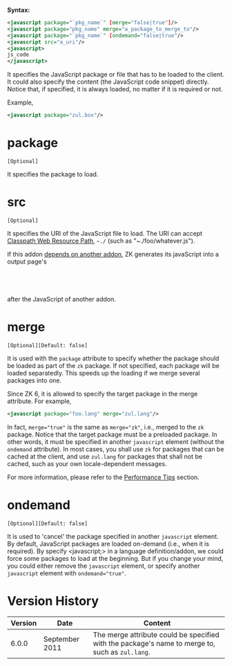 **Syntax:**


```xml
<javascript package="`pkg_name`" [merge="false|true"]/>  
<javascript package="pkg_name" merge="a_package_to_merge_to"/>
<javascript package="`pkg_name`" [ondemand="false|true"/>  
<javascript src="a_uri"/>  
<javascript>  
js_code  
</javascript>
```

It specifies the JavaScript package or file that has to be loaded to the
client. It could also specify the content (the JavaScript code snippet)
directly. Notice that, if specified, it is always loaded, no matter if
it is required or not.

Example,

```xml
<javascript package="zul.box"/>
```

# package

`[Optional]`

It specifies the package to load.

# src

`[Optional]`

It specifies the URI of the JavaScript file to load. The URI can accept
[ Classpath Web Resource Path]({{site.baseurl}}/zk_dev_ref/ui_composing/include_a_page#Classpath_Web_Resource_Path),
`~./` (such as "~./foo/whatever.js").

If this addon [ depends on another addon]({{site.baseurl}}/zk_client_side_ref/depends),
ZK generates its javaScript into a output page's <code>

<head>

</code> after the JavaScript of another addon.

# merge

`[Optional][Default: false]`

It is used with the `package` attribute to specify whether the package
should be loaded as part of the `zk` package. If not specified, each
package will be loaded separatedly. This speeds up the loading if we
merge several packages into one.

Since ZK 6, it is allowed to specify the target package in the merge
attribute. For example,

```xml
<javascript package="foo.lang" merge="zul.lang"/>
```

In fact, `merge="true"` is the same as `merge="zk"`, i.e., merged to the
`zk` package. Notice that the target package must be a preloaded
package. In other words, it must be specified in another `javascript`
element (without the `ondemand` attribute). In most cases, you shall use
`zk` for packages that can be cached at the client, and use `zul.lang`
for packages that shall not be cached, such as your own locale-dependent
messages.

For more information, please refer to the [Performance Tips]({{site.baseurl}}/zk_dev_ref/performance_tips/minimize_number_of_javascript_files_to_load)
section.

# ondemand

`[Optional][Default: false]`

It is used to 'cancel' the package specified in another `javascript`
element. By default, JavaScript packages are loaded on-demand (i.e.,
when it is required). By specify \<javascript;\> in a language
definition/addon, we could force some packages to load at the beginning.
But if you change your mind, you could either remove the `javascript`
element, or specify another `javascript` element with `ondemand="true"`.

# Version History

| Version | Date           | Content                                                                                         |
|---------|----------------|-------------------------------------------------------------------------------------------------|
| 6.0.0   | September 2011 | The merge attribute could be specified with the package's name to merge to, such as `zul.lang`. |
